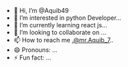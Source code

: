 - 👋 Hi, I’m @Aquib49
- 👀 I’m interested in python Developer...
- 🌱 I’m currently learning react js...
- 💞️ I’m looking to collaborate on ...
- 📫 How to reach me .@mr.Aquib_7..
- 😄 Pronouns: ...
- ⚡ Fun fact: ...

<!---
Aquib49/Aquib49 is a ✨ special ✨ repository because its `README.md` (this file) appears on your GitHub profile.
You can click the Preview link to take a look at your changes.
--->
